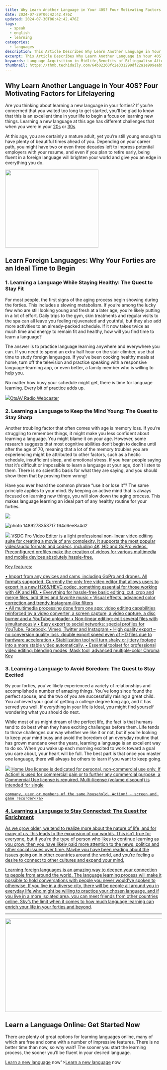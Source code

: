```yaml
---
title: Why Learn Another Language in Your 40S? Four Motivating Factors for Lifelayering
date: 2024-07-29T06:42:42.476Z
updated: 2024-07-30T06:42:42.476Z
tags:
  - speak
  - english
  - learning
categories:
  - languages
description: This Article Describes Why Learn Another Language in Your 40S? Four Motivating Factors for Lifelayering
excerpt: This Article Describes Why Learn Another Language in Your 40S? Four Motivating Factors for Lifelayering
keywords: Language Acquisition in Midlife,Benefits of Bilingualism After 35,Motivating Reasons for Language Learning in Your 40S,Cognitive Advantages of Learning Languages Over 30,Sociocultural Benefits of Language Mastery After Age 40,Enhancing Career Opportunities with Multilingual Skills in Midlife,top motivations for learning the german language
thumbnail: https://thmb.techidaily.com/64b02260fc2e331299df22a1e999eab91ad890c07462ad4672fe1c0550ce5fa1.jpg
---
```


## Why Learn Another Language in Your 40S? Four Motivating Factors for Lifelayering

Are you thinking about learning a new language in your forties? If you’re concerned that you waited too long to get started, you’ll be glad to know that this is an excellent time in your life to begin a focus on learning new things. Learning a new language at this age has different challenges that when you were in your [20s](https://shop.mondly.com/affiliate.php?ACCOUNT=ATISTUDI&AFFILIATE=108875&PATH=https://www.mondly.com?AFFILIATE=108875) or [30s](https://shop.mondly.com/affiliate.php?ACCOUNT=ATISTUDI&AFFILIATE=108875&PATH=https://www.mondly.com?AFFILIATE=108875).

At this age, you are certainly a mature adult, yet you’re still young enough to have plenty of beautiful times ahead of you. Depending on your career path, you might have two or even three decades left to impress potential employers with your resume, and even if you plan to retire early, being fluent in a foreign language will brighten your world and give you an edge in everything you do.

<!-- affiliate ads begin -->
<a href="https://modlily.sjv.io/c/5597632/2072819/17059" target="_top" id="2072819"><img src="//a.impactradius-go.com/display-ad/17059-2072819" border="0" alt="" width="300" height="250"/></a><img height="0" width="0" src="https://imp.pxf.io/i/5597632/2072819/17059" style="position:absolute;visibility:hidden;" border="0" />
<!-- affiliate ads end -->
## **Learn Foreign Languages: Why Your Forties are an Ideal Time to Begin**

### **1\. Learning a Language While Staying Healthy: The Quest to Stay Fit**

For most people, the first signs of the aging process begin showing during the forties. This includes a slowing metabolism. If you’re among the lucky few who are still looking young and fresh at a later age, you’re likely putting in a lot of effort. Daily trips to the gym, skin treatments and regular visits to the spa can all leave you feeling rejuvenated and youthful, but they also add more activities to an already-packed schedule. If it now takes twice as much time and energy to remain fit and healthy, how will you find time to learn a language?

The answer is to practice language learning anywhere and everywhere you can. If you need to spend an extra half hour on the stair climber, use that time to study foreign languages. If you’ve been cooking healthy meals at home, turn off the television and practice speaking with a responsive language-learning app, or even better, a family member who is willing to help you.

No matter how busy your schedule might get, there is time for language learning. Every bit of practice adds up.

<!-- affiliate ads begin -->
<a href="https://otszone.ots7.com/order/checkout.php?PRODS=4713322&QTY=1&AFFILIATE=108875&CART=1"><img src="https://green.ots7.com/screenshots/OtsAV/OtsAVRadio1.90-300x188.jpg" border="0">OtsAV Radio Webcaster</a>
<!-- affiliate ads end -->
### **2\. Learning a Language to Keep the Mind Young: The Quest to Stay Sharp**

Another troubling factor that often comes with age is memory loss. If you’re struggling to remember things, it might make you less confident about learning a language. You might blame it on your age. However, some research suggests that most cognitive abilities don’t begin to decline until after the age of 70, meaning that a lot of the memory troubles you are experiencing might be attributed to other factors, such as a hectic schedule, insufficient sleep, and emotional stress. If you hear people saying that it’s difficult or impossible to learn a language at your age, don’t listen to them. There is no scientific basis for what they are saying, and you should show them that by proving them wrong!

Have you ever heard the common phrase “use it or lose it”? The same principle applies to your mind. By keeping an active mind that is always focused on learning new things, you will slow down the aging process. This makes language learning an ideal part of any healthy routine for your forties.

<!-- affiliate ads begin -->
<a href="https://shop.copernic.com/order/checkout.php?PRODS=41033101&QTY=1&AFFILIATE=108875&CART=1"><img src="https://secure.2checkout.com/images/merchant/8d30aa96e72440759f74bd2306c1fa3d/Copernic-2023-Affiliate-728x90-Elite.png" border="0"></a>
<!-- affiliate ads end -->
![photo 1489278353717 f64c6ee8a4d2](https://edge.mondly.com/blog/wp-content/uploads/2017/11/photo-1489278353717-f64c6ee8a4d2.jpg "4 Reasons Why You Should Learn A Language In Your Forties (40S) 2")

<!-- affiliate ads begin -->
<a href="https://secure.2checkout.com/order/checkout.php?PRODS=4693127&QTY=1&AFFILIATE=108875&CART=1"><img src="https://www.videosoftdev.com/images/video_editor/screenshots/1.jpg" border="0">
VSDC Pro Video Editor is a light professional non-linear video editing suite for creating a movie of any complexity. It supports the most popular video/audio formats and codecs, including 4K, HD and GoPro videos. Preconfigured profiles make the creation of videos for various multimedia and mobile devices absolutely hassle-free.

Key features:

•	Import from any devices and cams, including GoPro and drones. All formats supported. Сurrently the only free video editor that allows users to export in a new H265/HEVC codec, something essential for those working with 4K and HD.
•	Everything for hassle-free basic editing: cut, crop and merge files, add titles and favorite music
•	Visual effects, advanced color correction and trendy Instagram-like filters   
•	All multimedia processing done from one app: video editing capabilities reinforced by  a video converter, a screen capture, a video capture, a disc burner and a YouTube uploader
•	Non-linear editing: edit several files with simultaneously 
•	Easy export to social networks: special profiles for YouTube, Facebook, Vimeo, Twitter and Instagram
•	High quality export – no conversion quality loss, double export speed even of HD files due to hardware acceleration
•	Stabilization tool will turn shaky or jittery footage into a more stable video automatically. 
•	Essential toolset for professional video editing: blending modes, Mask tool, advanced multiple-color Chroma Key  
</a>
<!-- affiliate ads end -->
### **3\. Learning a Language to Avoid Boredom: The Quest to Stay Excited**

By your forties, you’ve likely experienced a variety of relationships and accomplished a number of amazing things. You’ve long since found the perfect spouse, and the two of you are successfully raising a great child. You achieved your goal of getting a college degree long ago, and it has served you well. If everything in your life is ideal, you might find yourself wondering what you should do next.

While most of us might dream of the perfect life, the fact is that humans tend to do best when they have exciting challenges before them. Life tends to throw challenges our way whether we like it or not, but if you’re looking to keep your mind busy and avoid the boredom of an everyday routine that has grown mundane over the years, learning a language is an excellent way to do so. When you wake up each morning excited to work toward a goal you care about, your heart will be full. The best part is that once you master one language, there will always be others to learn if you want to keep going.

<!-- affiliate ads begin -->
<a href="https://checkout.mirillis.com/order/checkout.php?PRODS=4704640&QTY=1&AFFILIATE=108875&CART=1"> <img src="https://secure.avangate.com/images/merchant/547a5a56d43f6d40f9a6a2f76501d013/products/1_mirillis_action_boxshot_store_1x.jpg" border="0">
	Home Use license is dedicated for personal, non-commercial use only. 
	If Action! is used for commercial gain or to further any commercial purpose, 
	a Commercial Use license is required. Multi-license (volume discount) is intended for single 
 
	company, user or members of the same household. Action! - screen and game recorder</a>
<!-- affiliate ads end -->
### **4\. Learning a Language to Stay Connected: The Quest for Enrichment**

As we grow older, we tend to realize more about the nature of life, and for many of us, this leads to the expansion of our worlds. This isn’t true for everyone, but if you’re the type of person who likes to continue learning as you grow, then you have likely paid more attention to the news, politics and other social issues over time. Maybe you have been reading about the issues going on in other countries around the world, and you’re feeling a desire to connect to other cultures and expand your mind.

Learning foreign languages is an amazing way to deepen your connection to people from around the world. The language learning process will make it possible to hold conversations with people you never would’ve spoken to otherwise. If you live in a diverse city, there will be people all around you in everyday life who might be willing to practice your chosen language, and if you live in a more isolated area, you can meet friends from other countries online. Sky’s the limit when it comes to how much [language learning can enrich your life in your forties and beyond](https://shop.mondly.com/affiliate.php?ACCOUNT=ATISTUDI&AFFILIATE=108875&PATH=https://www.mondly.com?AFFILIATE=108875).

---

<!-- affiliate ads begin -->
<a href="https://25home.pxf.io/c/5597632/2090698/16836" target="_top" id="2090698"><img src="//a.impactradius-go.com/display-ad/16836-2090698" border="0" alt="" width="720" height="300"/></a>
<!-- affiliate ads end -->
## **Learn a Language Online: Get Started Now**

There are plenty of great options for learning languages online, many of which are free and come with a number of impressive features. There is no better time than now, so why wait? The sooner you start the learning process, the sooner you’ll be fluent in your desired language.

[Learn a new language](https://adjt.mondly.com/5ixfg4k?campaign=blog-post-id-763&fallback=https%3A%2F%2Fapp.mondly.com%3Futm%5Fmedium%3Dblog%5Fblog-post-id-763%26utm%5Fsource%3Dblog-post-id-763&redirect%5Fmacos=https%3A%2F%2Fapp.mondly.com%3Futm%5Fmedium%3Dblog%5Fblog-post-id-763%26utm%5Fsource%3Dblog-post-id-763&redirect%5Fandroid=https%3A%2F%2Fplay.google.com%2Fstore%2Fapps%2Fdetails%3Fid%3Dcom.atistudios.mondly.languages%3Futm%5Fmedium%3Dblog%5Fblog-post-id-763%26utm%5Fsource%3Dblog-post-id-763&redirect%5Fios=https%3A%2F%2Fapps.apple.com%2Fapp%2Fapple-store%2Fid987873536%3Fpt%3D78954800%26ct%3Dblog-post-id-763%26mt%3D8 "<a class=") now">[Learn a new language](https://shop.mondly.com/affiliate.php?ACCOUNT=ATISTUDI&AFFILIATE=108875&PATH=https://www.mondly.com?AFFILIATE=108875) now

<ins class="adsbygoogle"
     style="display:block"
     data-ad-format="autorelaxed"
     data-ad-client="ca-pub-7571918770474297"
     data-ad-slot="1223367746"></ins>



<ins class="adsbygoogle"
     style="display:block"
     data-ad-client="ca-pub-7571918770474297"
     data-ad-slot="8358498916"
     data-ad-format="auto"
     data-full-width-responsive="true"></ins>






